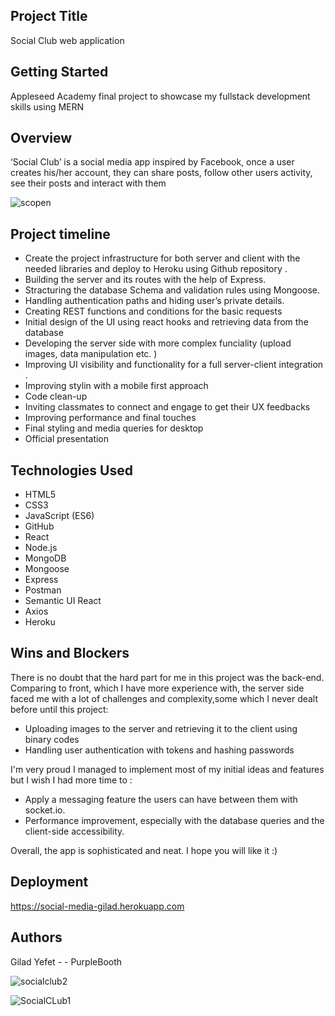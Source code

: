 ## Project Title

Social Club web application

## Getting Started

Appleseed Academy final project to showcase my fullstack development skills using MERN

## Overview

‘Social Club’ is a social media app inspired by Facebook, once a user creates his/her account, they can share posts, follow other users activity, see their posts and interact with them

![scopen](https://user-images.githubusercontent.com/77917272/128184101-a74f4396-a973-4afc-870b-bb9e5fce8a38.jpg)



## Project timeline
* Create the project infrastructure  for both server and client with the needed libraries and deploy to Heroku using Github repository .
* Building the server and its routes with the help of Express.
* Stracturing the database Schema  and validation rules using Mongoose.
* Handling authentication paths and hiding user’s private details.
* Creating REST functions and conditions for the basic requests 
* Initial design of the UI using react hooks and retrieving data from the database
* Developing the server side with more complex funciality (upload images, data manipulation etc. )
* Improving UI visibility and functionality for a full server-client integration .
* Improving stylin with a mobile first approach 
* Code clean-up 
* Inviting classmates to connect and engage to get their UX feedbacks
* Improving performance and final touches
* Final styling and media queries for desktop
* Official presentation 


## Technologies Used

* HTML5
* CSS3
* JavaScript (ES6)
* GitHub
* React
* Node.js
* MongoDB
* Mongoose
* Express
* Postman
* Semantic UI React
* Axios
* Heroku


## Wins and Blockers

There is no doubt that  the hard part for me in this project was the back-end.
 Comparing to front, which I have more experience with, the server side faced me with a lot of challenges and complexity,some which I never dealt before until  this project: 
- Uploading images to the server and retrieving it to the client using binary codes
- Handling user authentication with tokens and hashing passwords

I'm very proud I managed to implement most of my initial ideas and features but I  wish I had more time to :
- Apply a messaging feature the users can have between them with socket.io.
- Performance improvement, especially with the database queries and the client-side accessibility.
 
Overall, the app is sophisticated and neat. I hope you will like it :)
 
 
 
## Deployment
https://social-media-gilad.herokuapp.com
 
## Authors
Gilad Yefet - - PurpleBooth

![socialclub2](https://user-images.githubusercontent.com/77917272/128184193-53982d3d-edde-415a-8abb-b6e2686bfd20.jpg)

![SocialCLub1](https://user-images.githubusercontent.com/77917272/128182841-c6e9fdae-a64c-49c6-8eb4-c1677cb5e619.jpg)


